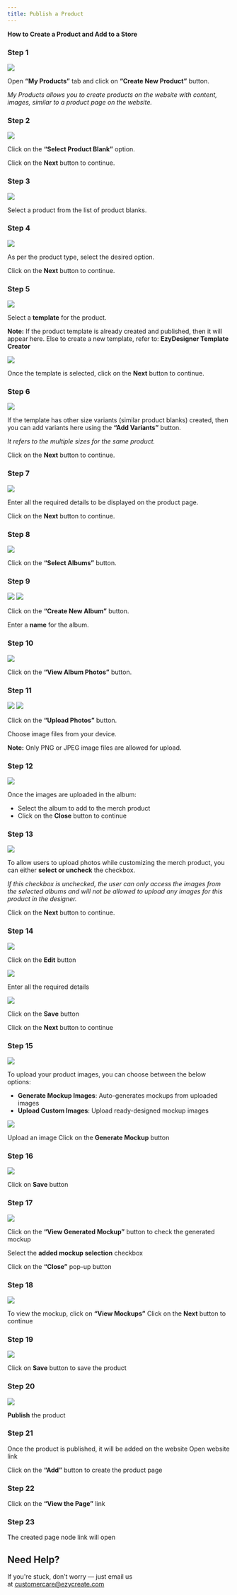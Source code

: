 ```yaml
---
title: Publish a Product
---
```

**How to Create a Product and Add to a Store**

### **Step 1**

![](https://ezy-resources.s3.ap-south-1.amazonaws.com/en/HTCAPADTSTR1.png)

Open **“My Products”** tab and click on **“Create New Product”** button.

*My Products allows you to create products on the website with content, images, similar to a product page on the website.*

### **Step 2**

![](https://ezy-resources.s3.ap-south-1.amazonaws.com/en/HTCAPADTSTR2.png)

Click on the **“Select Product Blank”** option.

 Click on the **Next** button to continue.

### **Step 3**

![](https://ezy-resources.s3.ap-south-1.amazonaws.com/en/HTCAPADTSTR3.png)

Select a product from the list of product blanks.

### **Step 4**

![](https://ezy-resources.s3.ap-south-1.amazonaws.com/en/HTCAPADTSTR4.png)

As per the product type, select the desired option.

 Click on the **Next** button to continue.

### **Step 5**

![](https://ezy-resources.s3.ap-south-1.amazonaws.com/en/HTCAPADTSTR5.png)

Select a **template** for the product.

**Note:** If the product template is already created and published, then it will appear here.
 Else to create a new template, refer to: **EzyDesigner Template Creator**

 ![](https://ezy-resources.s3.ap-south-1.amazonaws.com/en/HTCAPADTSTR6.png)

Once the template is selected, click on the **Next** button to continue.

### **Step 6**

![](https://ezy-resources.s3.ap-south-1.amazonaws.com/en/HTCAPADTSTR7.png)

If the template has other size variants (similar product blanks) created, then you can add variants here using the **“Add Variants”** button.

 *It refers to the multiple sizes for the same product.*

Click on the **Next** button to continue.

### **Step 7**

![](https://ezy-resources.s3.ap-south-1.amazonaws.com/en/HTCAPADTSTR8.png)

Enter all the required details to be displayed on the product page.

 Click on the **Next** button to continue.

### **Step 8**

![](https://ezy-resources.s3.ap-south-1.amazonaws.com/en/HTCAPADTSTR9.png)

Click on the **“Select Albums”** button.

### **Step 9**

![](https://ezy-resources.s3.ap-south-1.amazonaws.com/en/HTCAPADTSTR10.png)
![](https://ezy-resources.s3.ap-south-1.amazonaws.com/en/HTCAPADTSTR11.png)

Click on the **“Create New Album”** button.

 Enter a **name** for the album.

### **Step 10**

![](https://ezy-resources.s3.ap-south-1.amazonaws.com/en/HTCAPADTSTR12.png)

Click on the **“View Album Photos”** button.

### **Step 11**

![](https://ezy-resources.s3.ap-south-1.amazonaws.com/en/HTCAPADTSTR14.png)
![](https://ezy-resources.s3.ap-south-1.amazonaws.com/en/HTCAPADTSTR15.png)

Click on the **“Upload Photos”** button.

Choose image files from your device.

**Note:** Only PNG or JPEG image files are allowed for upload.

### **Step 12**

![](https://ezy-resources.s3.ap-south-1.amazonaws.com/en/HTCAPADTSTR16.png)

Once the images are uploaded in the album:

* Select the album to add to the merch product
* Click on the **Close** button to continue

### **Step 13**

![](https://ezy-resources.s3.ap-south-1.amazonaws.com/en/HTCAPADTSTR17.png)

To allow users to upload photos while customizing the merch product, you can either **select or uncheck** the checkbox.

 *If this checkbox is unchecked, the user can only access the images from the selected albums and will not be allowed to upload any images for this product in the designer.*

 Click on the **Next** button to continue.

### **Step 14**

![](https://ezy-resources.s3.ap-south-1.amazonaws.com/en/HTCAPADTSTR18.png)

Click on the **Edit** button

![](https://ezy-resources.s3.ap-south-1.amazonaws.com/en/HTCAPADTSTR19.png)

Enter all the required details

![](https://ezy-resources.s3.ap-south-1.amazonaws.com/en/HTCAPADTSTR20.png)

Click on the **Save** button

Click on the **Next** button to continue

### **Step 15**

![](https://ezy-resources.s3.ap-south-1.amazonaws.com/en/HTCAPADTSTR21.png)

To upload your product images, you can choose between the below options:

* **Generate Mockup Images**: Auto-generates mockups from uploaded images
* **Upload Custom Images**: Upload ready-designed mockup images

![](https://ezy-resources.s3.ap-south-1.amazonaws.com/en/HTCAPADTSTR22.png)

Upload an image
 Click on the **Generate Mockup** button

### **Step 16**

![](https://ezy-resources.s3.ap-south-1.amazonaws.com/en/HTCAPADTSTR23.png)

Click on **Save** button

### **Step 17**

![](https://ezy-resources.s3.ap-south-1.amazonaws.com/en/HTCAPADTSTR24.png)

Click on the **“View Generated Mockup”** button to check the generated mockup

 Select the **added mockup selection** checkbox

Click on the **“Close”** pop-up button

### **Step 18**

![](https://ezy-resources.s3.ap-south-1.amazonaws.com/en/HTCAPADTSTR25.png)

To view the mockup, click on **“View Mockups”**
 Click on the **Next** button to continue

### **Step 19**

![](https://ezy-resources.s3.ap-south-1.amazonaws.com/en/HTCAPADTSTR26.png)

Click on **Save** button to save the product

### **Step 20**

![](https://ezy-resources.s3.ap-south-1.amazonaws.com/en/HTCAPADTSTR27.png)

**Publish** the product

### **Step 21**

Once the product is published, it will be added on the website
 Open website link

Click on the **“Add”** button to create the product page

### **Step 22**

Click on the **“View the Page”** link

### **Step 23**

The created page node link will open




## **Need Help?**

If you're stuck, don’t worry — just email us at [customercare@ezycreate.com](customercare@ezycreate.com)
